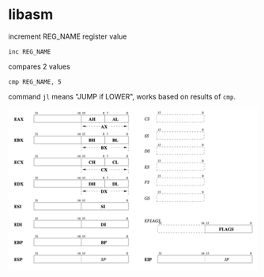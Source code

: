 # libasm

increment REG_NAME register value

```assembly language
inc REG_NAME
```

compares 2 values

```assembly language
cmp REG_NAME, 5
```

command `jl` means "JUMP if LOWER", works based on results of `cmp`. 


![alt text](./regs.png "Logo Title Text 1")
